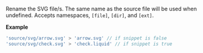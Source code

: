 Rename the SVG file/s. The same name as the source file will be used when undefined. Accepts namespaces, `[file]`, `[dir]`, and `[ext]`.

**Example**

```js
'source/svg/arrow.svg' > 'arrow.svg' // if snippet is false
'source/svg/check.svg' > 'check.liquid' // if snippet is true
```
